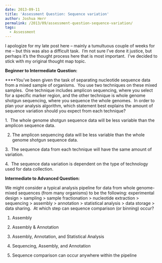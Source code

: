 ```yaml
---
date: 2013-09-11
title: 'Assessment Question: Sequence variation'
author: Joshua Herr
permalink: /2013/09/assessment-question-sequence-variation/
tags:
  - Assessment
---
```

I apologize for my late post here – mainly a tumultuous couple of weeks for me – but this was also a difficult task.  I’m not sure I’ve done it justice, but perhaps it’s the thought process here that is most important.  I’ve decided to stick with my original thought map topic.

**Beginner to Intermediate Question:**

****You’ve been given the task of separating nucleotide sequence data from a mixed sample of organisms.  You use two techniques on these mixed samples.  One technique includes amplicon sequencing, where you select for a specific marker region, and the other technique is whole genome shotgun sequencing, where you sequence the whole genomes.  In order to plan your analysis algorithm, which statement best explains the amount of sequence variation should you expect from each technique?

1.  The whole genome shotgun sequence data will be less variable than the amplicon sequence data.

2. The amplicon sequencing data will be less variable than the whole genome shotgun sequence data.

3.  The sequence data from each technique will have the same amount of variation.

4.  The sequence data variation is dependent on the type of technology used for data collection.

**Intermediate to Advanced Question:**

We might consider a typical analysis pipeline for data from whole genome-mixed sequences (from many organisms) to be the following: experimental design > sampling > sample fractionation > nucleotide extraction > sequencing > assembly > annotation > statistical analysis > data storage > data sharing.  At which step can sequence comparison (or binning) occur?

1. Assembly

2. Assembly & Annotation

3. Assembly, Annotation, and Statistical Analysis

4. Sequencing, Assembly, and Annotation

5. Sequence comparison can occur anywhere within the pipeline
